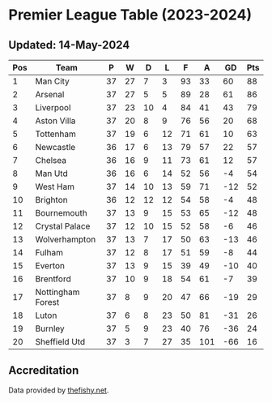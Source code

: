 # Premier League Table (2023-2024)
## Updated: 14-May-2024

| Pos | Team | P | W | D | L | F | A | GD | Pts |
| --- | --- | --- | --- | --- | --- | --- | --- | --- | --- |
| 1 | Man City | 37 | 27 | 7 | 3 | 93 | 33 | 60 | 88 |
| 2 | Arsenal | 37 | 27 | 5 | 5 | 89 | 28 | 61 | 86 |
| 3 | Liverpool | 37 | 23 | 10 | 4 | 84 | 41 | 43 | 79 |
| 4 | Aston Villa | 37 | 20 | 8 | 9 | 76 | 56 | 20 | 68 |
| 5 | Tottenham | 37 | 19 | 6 | 12 | 71 | 61 | 10 | 63 |
| 6 | Newcastle | 36 | 17 | 6 | 13 | 79 | 57 | 22 | 57 |
| 7 | Chelsea | 36 | 16 | 9 | 11 | 73 | 61 | 12 | 57 |
| 8 | Man Utd | 36 | 16 | 6 | 14 | 52 | 56 | -4 | 54 |
| 9 | West Ham | 37 | 14 | 10 | 13 | 59 | 71 | -12 | 52 |
| 10 | Brighton | 36 | 12 | 12 | 12 | 54 | 58 | -4 | 48 |
| 11 | Bournemouth | 37 | 13 | 9 | 15 | 53 | 65 | -12 | 48 |
| 12 | Crystal Palace | 37 | 12 | 10 | 15 | 52 | 58 | -6 | 46 |
| 13 | Wolverhampton | 37 | 13 | 7 | 17 | 50 | 63 | -13 | 46 |
| 14 | Fulham | 37 | 12 | 8 | 17 | 51 | 59 | -8 | 44 |
| 15 | Everton | 37 | 13 | 9 | 15 | 39 | 49 | -10 | 40 |
| 16 | Brentford | 37 | 10 | 9 | 18 | 54 | 61 | -7 | 39 |
| 17 | Nottingham Forest | 37 | 8 | 9 | 20 | 47 | 66 | -19 | 29 |
| 18 | Luton | 37 | 6 | 8 | 23 | 50 | 81 | -31 | 26 |
| 19 | Burnley | 37 | 5 | 9 | 23 | 40 | 76 | -36 | 24 |
| 20 | Sheffield Utd | 37 | 3 | 7 | 27 | 35 | 101 | -66 | 16 |

## Accreditation 

Data provided by [thefishy.net](https://www.thefishy.net/).